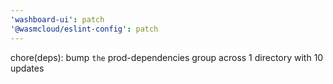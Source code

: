 ```yaml
---
'washboard-ui': patch
'@wasmcloud/eslint-config': patch
---
```


chore(deps): bump `the` prod-dependencies group across 1 directory with 10 updates
